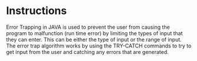 # Instructions
Error Trapping in JAVA is used to prevent the user from causing the program to malfunction (run time error) by limiting the types of input that they can enter. This can be either the type of input or the range of input.  The error trap algorithm works by using the TRY-CATCH commands to try to get input from the user and catching any errors that are generated.

